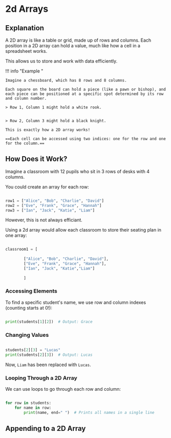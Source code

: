 # 2d Arrays

## Explanation

A 2D array is like a table or grid, made up of rows and columns. Each position in a 2D array can hold a value, much like how a cell in a spreadsheet works. 

This allows us to store and work with data efficiently.

!!! info "Example "
        
    Imagine a chessboard, which has 8 rows and 8 columns. 
    
    Each square on the board can hold a piece (like a pawn or bishop), and each piece can be positioned at a specific spot determined by its row and column number.

    > Row 1, Column 1 might hold a white rook.


    > Row 2, Column 3 might hold a black knight.

    This is exactly how a 2D array works! 

    ==Each cell can be accessed using two indices: one for the row and one for the column.==

## How Does it Work?

Imagine a classroom with 12 pupils who sit in 3 rows of desks with 4 columns. 

You could create an array for each row:

``` python linenums="1"

row1 = ["Alice", "Bob", "Charlie", "David"]
row2 = ["Eve", "Frank", "Grace", "Hannah"]
row3 = ["Ian", "Jack", "Katie", "Liam"]

```
However, this is not always efficiant.

Using a 2d array would allow each classroom to store their seating plan in one array:

``` python linenums="1"

classroom1 = [
        
        ["Alice", "Bob", "Charlie", "David"],
        ["Eve", "Frank", "Grace", "Hannah"],
        ["Ian", "Jack", "Katie","Liam"]
        
        ]

```

### Accessing Elements

To find a specific student's name, we use row and column indexes (counting starts at 0!):

``` python linenums="1"

print(students[1][2])  # Output: Grace

```

### Changing Values

``` python linenums="1"

students[2][3] = "Lucas"
print(students[2][3])  # Output: Lucas

```
Now, `Liam` has been replaced with `Lucas`.

### Looping Through a 2D Array

We can use loops to go through each row and column:

``` python linenums="1"

for row in students:
    for name in row:
        print(name, end=" ")  # Prints all names in a single line

```
## Appending to a 2D Array





